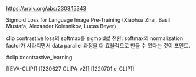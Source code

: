https://arxiv.org/abs/2303.15343

Sigmoid Loss for Language Image Pre-Training (Xiaohua Zhai, Basil Mustafa, Alexander Kolesnikov, Lucas Beyer)

clip contrastive loss의 softmax를 sigmoid로 전환. softmax의 normalization factor가 사라지면서 data parallel 과정을 더 효율적으로 만들 수 있다는 것이 포인트.

#clip #contrastive_learning 

[[EVA-CLIP]]
[[230627 CLIPA-v2]]
[[220701 e-CLIP]]
